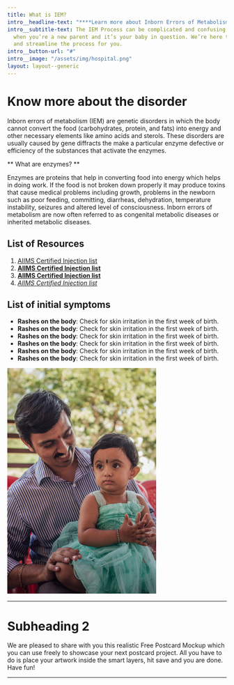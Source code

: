 ```yaml
---
title: What is IEM?
intro__headline-text: "****Learn more about Inborn Errors of Metabolism"
intro__subtitle-text: The IEM Process can be complicated and confusing, especially
  when you’re a new parent and it’s your baby in question. We’re here to simplify
  and streamline the process for you.
intro__button-url: "#"
intro__image: "/assets/img/hospital.png"
layout: layout--generic
---
```


# Know more about the disorder

Inborn errors of metabolism (IEM) are genetic disorders in which the body cannot convert the food (carbohydrates, protein, and fats) into energy and other necessary elements like amino acids and sterols. These disorders are usually caused by gene diffracts the make a particular enzyme defective or efficiency of the substances that activate the enzymes. 

**
What are enzymes? **


Enzymes are proteins that help in converting food into energy which helps in doing work. If the food is not broken down properly it may produce toxins that cause medical problems including growth, problems in the newborn such as poor feeding, committing, diarrheas, dehydration, temperature instability, seizures and altered level of consciousness. Inborn errors of metabolism are now often referred to as congenital metabolic diseases or inherited metabolic diseases. 


## List of Resources

1. [AIIMS Certified Injection list](#)
1. **[AIIMS Certified Injection list](#)**
2. **[AIIMS Certified Injection list](#)**
2. *[AIIMS Certified Injection list](#)*

## List of initial symptoms

- **Rashes on the body**: Check for skin irritation in the first week of birth.
- **Rashes on the body**: Check for skin irritation in the first week of birth.
- **Rashes on the body**: Check for skin irritation in the first week of birth.
- **Rashes on the body**: Check for skin irritation in the first week of birth.
- **Rashes on the body**: Check for skin irritation in the first week of birth.
- **Rashes on the body**: Check for skin irritation in the first week of birth.

![ashdousahdouahsoa](/assets/img/baby.png)

---

# Subheading 2

We are pleased to share with you this realistic Free Postcard Mockup which you can use freely to showcase your next postcard project. All you have to do is place your artwork inside the smart layers, hit save and you are done. Have fun!

---





































<!-- <div class="intro">

	<h1>Aman Srivastava is a freelance graphic designer with a focus on branding, storytelling, and illustration.</h1>

	<h2>Check out <a href="#">his work</a>, learn more <a href="#">about him</a> or <a href="#">high five him</a>.</h2>
</div>

<div class="intro">
	<h1>Check out <a href="#">his work</a>, learn more <a href="#">about him</a> or <a href="#">high five him</a>.</h1>
</div>

</a><a href="#">
	<span>we all do something.</span>
</a>



<a href="#">
	<span>we all do something.</span>
</a>
<a href="#">
	<span>we all do something.</span>
</a>
<a href="#">
	<span>we all do something.</span>
</a>
<a href="#">
	<span>we all do something.</span>
</a>
<a href="#">
	<span>we all do something.</span>
</a>
<a href="#">
	<span>we all do something.</span>
</a>
<a href="#">
	<span>we all do something.</span>
</a>
<a href="#">
	<span>we all do something.</span>
</a>
<a href="#">
	<span>we all do something.</span>
</a> -->
